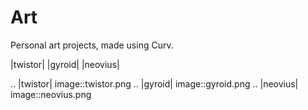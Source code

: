 # Art
Personal art projects, made using Curv.

|twistor| |gyroid| |neovius|

.. |twistor| image::twistor.png
.. |gyroid| image::gyroid.png
.. |neovius| image::neovius.png
